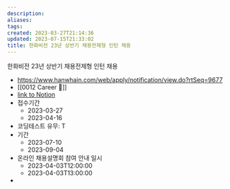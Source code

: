 ```yaml
---
description:
aliases: 
tags: 
created: 2023-03-27T21:14:36
updated: 2023-07-15T21:33:02
title: 한화비전 23년 상반기 채용전제형 인턴 채용
---
```

한화비전 23년 상반기 채용전제형 인턴 채용

- https://www.hanwhain.com/web/apply/notification/view.do?rtSeq=9677
- [[0012 Career 💼]]
- [link to Notion](https://choiwheatley.notion.site/23-2e16b135ce914b9ca7197f199366862a)
- 접수기간
	- 2023-03-27
	- 2023-04-16
- 코딩테스트 유무: T
- 기간
	- 2023-07-10
	- 2023-09-04
- 온라인 채용설명회 참여 안내 일시
	- 2023-04-03T12:00:00
	- 2023-04-03T13:00:00
- 
